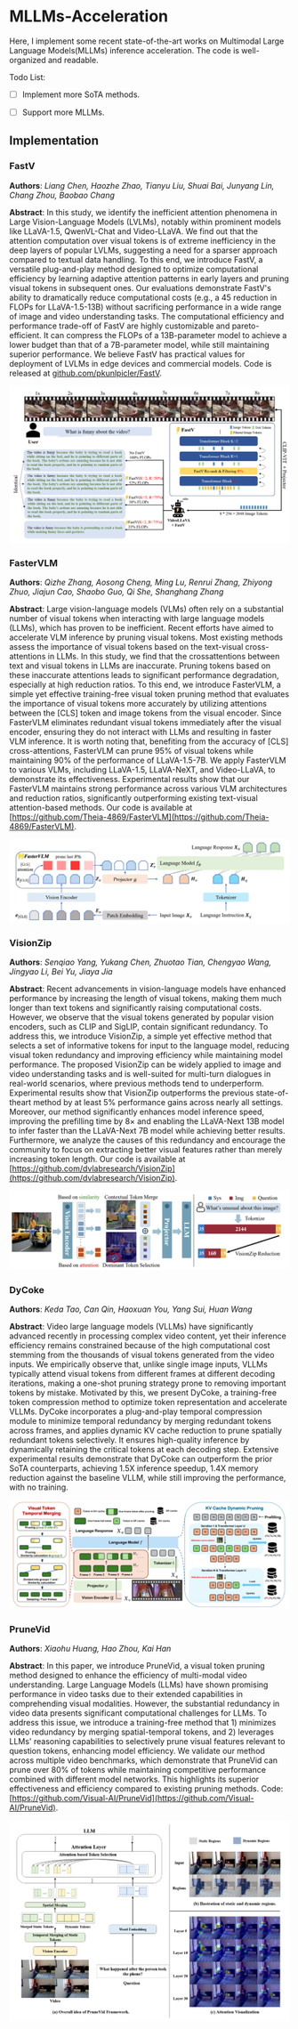 # MLLMs-Acceleration

Here, I implement some recent state-of-the-art works on Multimodal Large Language Models(MLLMs) inference acceleration. The code is well-organized and readable.

Todo List:
- [ ] Implement more SoTA methods.
- [ ] Support more MLLMs.


## Implementation

### FastV

**Authors**: *Liang Chen, Haozhe Zhao, Tianyu Liu, Shuai Bai, Junyang Lin, Chang Zhou, Baobao Chang*

**Abstract**: In this study, we identify the inefficient attention phenomena in Large Vision-Language Models (LVLMs), notably within prominent models like LLaVA-1.5, QwenVL-Chat and Video-LLaVA. We find out that the attention computation over visual tokens is of extreme inefficiency in the deep layers of popular LVLMs, suggesting a need for a sparser approach compared to textual data handling. To this end, we introduce FastV, a versatile plug-and-play method designed to optimize computational efficiency by learning adaptive attention patterns in early layers and pruning visual tokens in subsequent ones. Our evaluations demonstrate FastV's ability to dramatically reduce computational costs (e.g., a 45 reduction in FLOPs for LLaVA-1.5-13B) without sacrificing performance in a wide range of image and video understanding tasks. The computational efficiency and performance trade-off of FastV are highly customizable and pareto-efficient. It can compress the FLOPs of a 13B-parameter model to achieve a lower budget than that of a 7B-parameter model, while still maintaining superior performance. We believe FastV has practical values for deployment of LVLMs in edge devices and commercial models. Code is released at [github.com/pkunlpicler/FastV](https://github.com/pkunlpicler/FastV).

![FastV](./assets/fastv.png)

### FasterVLM


**Authors**: *Qizhe Zhang, Aosong Cheng, Ming Lu, Renrui Zhang, Zhiyong Zhuo, Jiajun Cao, Shaobo Guo, Qi She, Shanghang Zhang*

**Abstract**: Large vision-language models (VLMs) often rely on a substantial number of visual tokens when interacting with large language models (LLMs), which has proven to be inefficient. Recent efforts have aimed to accelerate VLM inference by pruning visual tokens. Most existing methods assess the importance of visual tokens based on the text-visual cross-attentions in LLMs. In this study, we find that the crossattentions between text and visual tokens in LLMs are inaccurate. Pruning tokens based on these inaccurate attentions leads to significant performance degradation, especially at high reduction ratios. To this end, we introduce FasterVLM, a simple yet effective training-free visual token pruning method that evaluates the importance of visual tokens more accurately by utilizing attentions between the [CLS] token and image tokens from the visual encoder. Since FasterVLM eliminates redundant visual tokens immediately after the visual encoder, ensuring they do not interact with LLMs and resulting in faster VLM inference. It is worth noting that, benefiting from the accuracy of [CLS] cross-attentions, FasterVLM can prune 95% of visual tokens while maintaining 90% of the performance of LLaVA-1.5-7B. We apply FasterVLM to various VLMs, including LLaVA-1.5, LLaVA-NeXT, and Video-LLaVA, to demonstrate its effectiveness. Experimental results show that our FasterVLM maintains strong performance across various VLM architectures and reduction ratios, significantly outperforming existing text-visual attention-based methods. Our code is available at [https://github.com/Theia-4869/FasterVLM](https://github.com/Theia-4869/FasterVLM).

![FasterVLM](./assets/fastervlm.png)

### VisionZip

**Authors**: *Senqiao Yang, Yukang Chen, Zhuotao Tian, Chengyao Wang, Jingyao Li, Bei Yu, Jiaya Jia*

**Abstract**: Recent advancements in vision-language models have enhanced performance by increasing the length of visual tokens, making them much longer than text tokens and significantly raising computational costs. However, we observe that the visual tokens generated by popular vision encoders, such as CLIP and SigLIP, contain significant redundancy. To address this, we introduce VisionZip, a simple yet effective method that selects a set of informative tokens for input to the language model, reducing visual token redundancy and improving efficiency while maintaining model performance. The proposed VisionZip can be widely applied to image and video understanding tasks and is well-suited for multi-turn dialogues in real-world scenarios, where previous methods tend to underperform. Experimental results show that VisionZip outperforms the previous state-of-theart method by at least 5% performance gains across nearly all settings. Moreover, our method significantly enhances model inference speed, improving the prefilling time by 8× and enabling the LLaVA-Next 13B model to infer faster than the LLaVA-Next 7B model while achieving better results. Furthermore, we analyze the causes of this redundancy and encourage the community to focus on extracting better visual features rather than merely increasing token length. Our code is available at [https://github.com/dvlabresearch/VisionZip](https://github.com/dvlabresearch/VisionZip).

![VisionZip](./assets/visionzip.png)

### DyCoke

**Authors**: *Keda Tao, Can Qin, Haoxuan You, Yang Sui, Huan Wang*

**Abstract**: Video large language models (VLLMs) have significantly advanced recently in processing complex video content, yet their inference efficiency remains constrained because of the high computational cost stemming from the thousands of visual tokens generated from the video inputs. We empirically observe that, unlike single image inputs, VLLMs typically attend visual tokens from different frames at different decoding iterations, making a one-shot pruning strategy prone to removing important tokens by mistake. Motivated by this, we present DyCoke, a training-free token compression method to optimize token representation and accelerate VLLMs. DyCoke incorporates a plug-and-play temporal compression module to minimize temporal redundancy by merging redundant tokens across frames, and applies dynamic KV cache reduction to prune spatially redundant tokens selectively. It ensures high-quality inference by dynamically retaining the critical tokens at each decoding step. Extensive experimental results demonstrate that DyCoke can outperform the prior SoTA counterparts, achieving 1.5X inference speedup, 1.4X memory reduction against the baseline VLLM, while still improving the performance, with no training.

![DyCoke](./assets/dycoke.png)

### PruneVid

**Authors**: *Xiaohu Huang, Hao Zhou, Kai Han*

**Abstract**: In this paper, we introduce PruneVid, a visual token pruning method designed to enhance the efficiency of multi-modal video understanding. Large Language Models (LLMs) have shown promising performance in video tasks due to their extended capabilities in comprehending visual modalities. However, the substantial redundancy in video data presents significant computational challenges for LLMs. To address this issue, we introduce a training-free method that 1) minimizes video redundancy by merging spatial-temporal tokens, and 2) leverages LLMs' reasoning capabilities to selectively prune visual features relevant to question tokens, enhancing model efficiency. We validate our method across multiple video benchmarks, which demonstrate that PruneVid can prune over 80% of tokens while maintaining competitive performance combined with different model networks. This highlights its superior effectiveness and efficiency compared to existing pruning methods. Code: [https://github.com/Visual-AI/PruneVid](https://github.com/Visual-AI/PruneVid).

![PruneVid](./assets/prunevid.png)
